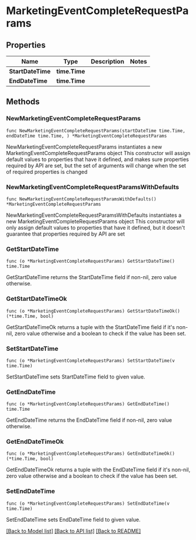 # MarketingEventCompleteRequestParams

## Properties

Name | Type | Description | Notes
------------ | ------------- | ------------- | -------------
**StartDateTime** | **time.Time** |  | 
**EndDateTime** | **time.Time** |  | 

## Methods

### NewMarketingEventCompleteRequestParams

`func NewMarketingEventCompleteRequestParams(startDateTime time.Time, endDateTime time.Time, ) *MarketingEventCompleteRequestParams`

NewMarketingEventCompleteRequestParams instantiates a new MarketingEventCompleteRequestParams object
This constructor will assign default values to properties that have it defined,
and makes sure properties required by API are set, but the set of arguments
will change when the set of required properties is changed

### NewMarketingEventCompleteRequestParamsWithDefaults

`func NewMarketingEventCompleteRequestParamsWithDefaults() *MarketingEventCompleteRequestParams`

NewMarketingEventCompleteRequestParamsWithDefaults instantiates a new MarketingEventCompleteRequestParams object
This constructor will only assign default values to properties that have it defined,
but it doesn't guarantee that properties required by API are set

### GetStartDateTime

`func (o *MarketingEventCompleteRequestParams) GetStartDateTime() time.Time`

GetStartDateTime returns the StartDateTime field if non-nil, zero value otherwise.

### GetStartDateTimeOk

`func (o *MarketingEventCompleteRequestParams) GetStartDateTimeOk() (*time.Time, bool)`

GetStartDateTimeOk returns a tuple with the StartDateTime field if it's non-nil, zero value otherwise
and a boolean to check if the value has been set.

### SetStartDateTime

`func (o *MarketingEventCompleteRequestParams) SetStartDateTime(v time.Time)`

SetStartDateTime sets StartDateTime field to given value.


### GetEndDateTime

`func (o *MarketingEventCompleteRequestParams) GetEndDateTime() time.Time`

GetEndDateTime returns the EndDateTime field if non-nil, zero value otherwise.

### GetEndDateTimeOk

`func (o *MarketingEventCompleteRequestParams) GetEndDateTimeOk() (*time.Time, bool)`

GetEndDateTimeOk returns a tuple with the EndDateTime field if it's non-nil, zero value otherwise
and a boolean to check if the value has been set.

### SetEndDateTime

`func (o *MarketingEventCompleteRequestParams) SetEndDateTime(v time.Time)`

SetEndDateTime sets EndDateTime field to given value.



[[Back to Model list]](../README.md#documentation-for-models) [[Back to API list]](../README.md#documentation-for-api-endpoints) [[Back to README]](../README.md)



